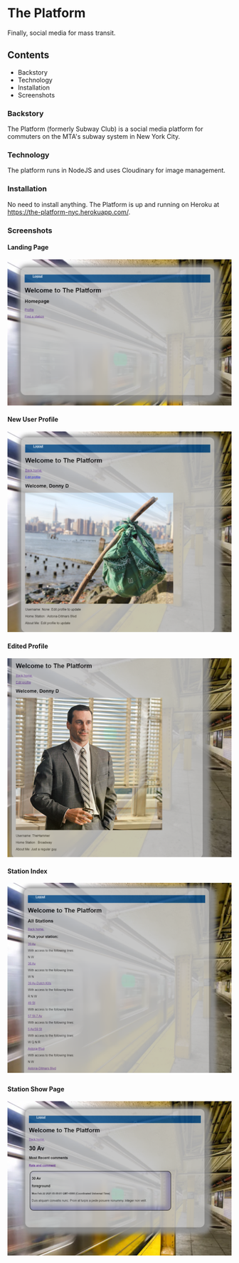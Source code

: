 # The Platform

Finally, social media for mass transit.

## Contents

* Backstory
* Technology
* Installation
* Screenshots

### Backstory

The Platform (formerly Subway Club) is a social media platform for commuters on the MTA's subway system in New York City.

### Technology

The platform runs in NodeJS and uses Cloudinary for image management. 

### Installation

No need to install anything. The Platform is up and running on Heroku at https://the-platform-nyc.herokuapp.com/.

### Screenshots
#### Landing Page
![landing page](/1.png)
#### New User Profile
![new_user_profile](2.png)
#### Edited Profile
![edited_profile](3.png)
#### Station Index
![station_index](4.png)
#### Station Show Page
![station_show](5.png)
